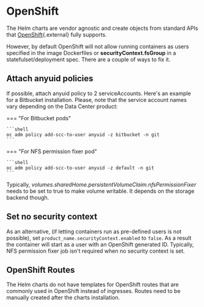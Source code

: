 # OpenShift

The Helm charts are vendor agnostic and create objects from standard APIs that [OpenShift](https://www.openshift.com/){.external} fully supports.

However, by default OpenShift will not allow running containers as users specified in the image Dockerfiles
or **securityContext.fsGroup** in a statefulset/deployment spec. There are a couple of ways to fix it.

## Attach anyuid policies
If possible, attach anyuid policy to 2 serviceAccounts. Here's an example for a Bitbucket installation.
Please, note that the service account names vary depending on the Data Center product:

=== "For Bitbucket pods"

    ```shell
    oc adm policy add-scc-to-user anyuid -z bitbucket -n git
    ```

=== "For NFS permission fixer pod"

    ```shell
    oc adm policy add-scc-to-user anyuid -z default -n git
    ```

Typically, *volumes.sharedHome.persistentVolumeClaim.nfsPermissionFixer* needs to be set to true to make volume writable.
It depends on the storage backend though.

## Set no security context

As an alternative, (if letting containers run as pre-defined users is not possible), set `product_name.securityContext.enabled` to `false`.
As a result the container will start as a user with an OpenShift generated ID.
Typically, NFS permission fixer job isn't required when no security context is set.

## OpenShift Routes

The Helm charts do not have templates for OpenShift routes that are commonly used in OpenShift instead of ingresses.
Routes need to be manually created after the charts installation. 